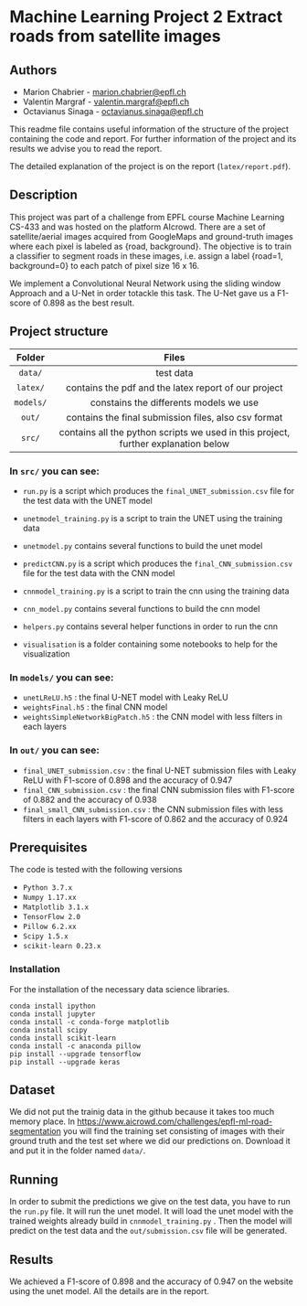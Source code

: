 # Machine Learning Project 2 Extract roads from satellite images

## **Authors**
  * Marion Chabrier - marion.chabrier@epfl.ch
  * Valentin Margraf - valentin.margraf@epfl.ch
  * Octavianus Sinaga - octavianus.sinaga@epfl.ch

This readme file contains useful information of the structure of the project containing the code and report. For further information of the project and its results we advise you to read the report.

The detailed explanation of the project is on the report (`latex/report.pdf`).

## **Description**

This project was part of a challenge from EPFL course Machine Learning CS-433 and was hosted on the platform AIcrowd.
There are a set of satellite/aerial images acquired from GoogleMaps and ground-truth images where each pixel is labeled as {road, background}. The objective is to train a classifier to segment roads in these images, i.e. assign a label {road=1, background=0} to each patch of pixel size 16 x 16.

We implement a Convolutional Neural Network using the sliding window Approach and a U-Net in order totackle this task. The U-Net gave us a F1-score of 0.898 as the best result.

## **Project structure**

| Folder  | Files |
|:--:|:--:|
| `data/`  | test data |
| `latex/` | contains the pdf and the latex report of our project |
| `models/`  | constains the differents models we use |
| `out/`  | contains the final submission files, also csv format |
| `src/`  | contains all the python scripts we used in this project, further explanation below |

### **In `src/` you can see:**

+ `run.py` is a script which produces the `final_UNET_submission.csv` file for the test data with the UNET model
+ `unetmodel_training.py` is a script to train the UNET using the training data 
+ `unetmodel.py` contains several functions to build the unet model 
+ `predictCNN.py` is a script which produces the `final_CNN_submission.csv` file for the test data with the CNN model
+ `cnnmodel_training.py` is a script to train the cnn using the training data 
+ `cnn_model.py` contains several functions to build the cnn model
+ `helpers.py` contains several helper functions in order to run the cnn 

+ `visualisation` is a folder containing some notebooks to help for the visualization

### **In `models/` you can see:**
+ `unetLReLU.h5` : the final U-NET model with Leaky ReLU
+ `weightsFinal.h5` : the final CNN model
+ `weightsSimpleNetworkBigPatch.h5` : the CNN model with less filters in each layers
  
### **In `out/` you can see:**
+ `final_UNET_submission.csv` : the final U-NET submission files with Leaky ReLU with F1-score of 0.898 and the accuracy of 0.947
+ `final_CNN_submission.csv` : the final CNN submission files with F1-score of 0.882 and the accuracy of 0.938
+ `final_small_CNN_submission.csv` : the CNN submission files with less filters in each layers with F1-score of 0.862 and the accuracy of 0.924


## **Prerequisites**

The code is tested with the following versions 
- `Python 3.7.x`
- `Numpy 1.17.xx`
- `Matplotlib 3.1.x`
- `TensorFlow 2.0`
- `Pillow 6.2.xx`
- `Scipy 1.5.x`
- `scikit-learn 0.23.x`


### **Installation**
For the installation of the necessary data science libraries.

```
conda install ipython
conda install jupyter
conda install -c conda-forge matplotlib
conda install scipy
conda install scikit-learn
conda install -c anaconda pillow
pip install --upgrade tensorflow
pip install --upgrade keras
```


## **Dataset**
We did not put the trainig data in the github because it takes too much memory place.
In https://www.aicrowd.com/challenges/epfl-ml-road-segmentation you will find the training set consisting of images with their ground truth and the test set where we did our predictions on. 
Download it and put it in the folder named `data/`.


## **Running**
In order to submit the predictions we give on the test data, you have to run the `run.py` file. It will run the unet model. It will load the unet model with the trained weights already build in `cnnmodel_training.py` . Then the model will predict on the test data and the `out/submission.csv` file will be generated.


## **Results**

We achieved a F1-score of 0.898 and the accuracy of 0.947 on the website using the unet model. All the details are in the report.
